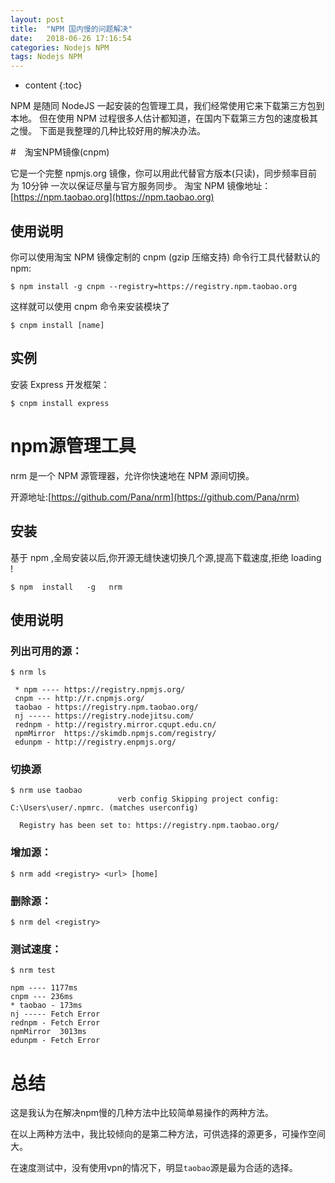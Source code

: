 ```yaml
---
layout: post
title:  "NPM 国内慢的问题解决"
date:   2018-06-26 17:16:54
categories: Nodejs NPM
tags: Nodejs NPM
---
```


* content
{:toc}

NPM 是随同 NodeJS 一起安装的包管理工具，我们经常使用它来下载第三方包到本地。
但在使用 NPM 过程很多人估计都知道，在国内下载第三方包的速度极其之慢。
下面是我整理的几种比较好用的解决办法。







#　淘宝NPM镜像(cnpm)

它是一个完整 npmjs.org 镜像，你可以用此代替官方版本(只读)，同步频率目前为 10分钟 一次以保证尽量与官方服务同步。
淘宝 NPM 镜像地址：[https://npm.taobao.org](https://npm.taobao.org)

## 使用说明

你可以使用淘宝 NPM 镜像定制的 cnpm (gzip 压缩支持) 命令行工具代替默认的 npm:

```
$ npm install -g cnpm --registry=https://registry.npm.taobao.org
```

这样就可以使用 cnpm 命令来安装模块了

```
$ cnpm install [name]
```

## 实例

安装 Express 开发框架：

```
$ cnpm install express
```

# npm源管理工具

nrm 是一个 NPM 源管理器，允许你快速地在 NPM 源间切换。

开源地址:[https://github.com/Pana/nrm](https://github.com/Pana/nrm)

## 安装

基于 npm ,全局安装以后,你开源无缝快速切换几个源,提高下载速度,拒绝 loading !

```
$ npm  install   -g   nrm
```

## 使用说明

### 列出可用的源：

```
$ nrm ls

 * npm ---- https://registry.npmjs.org/
 cnpm --- http://r.cnpmjs.org/
 taobao - https://registry.npm.taobao.org/
 nj ----- https://registry.nodejitsu.com/
 rednpm - http://registry.mirror.cqupt.edu.cn/
 npmMirror  https://skimdb.npmjs.com/registry/
 edunpm - http://registry.enpmjs.org/
```

### 切换源

```
$ nrm use taobao
                        verb config Skipping project config: C:\Users\user/.npmrc. (matches userconfig)

  Registry has been set to: https://registry.npm.taobao.org/
```

### 增加源：

```
$ nrm add <registry> <url> [home]
```

### 删除源：

```
$ nrm del <registry>
```

### 测试速度：

```
$ nrm test

npm ---- 1177ms
cnpm --- 236ms
* taobao - 173ms
nj ----- Fetch Error
rednpm - Fetch Error
npmMirror  3013ms
edunpm - Fetch Error
```

# 总结

这是我认为在解决npm慢的几种方法中比较简单易操作的两种方法。

在以上两种方法中，我比较倾向的是第二种方法，可供选择的源更多，可操作空间大。

在速度测试中，没有使用vpn的情况下，明显`taobao`源是最为合适的选择。
